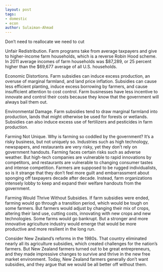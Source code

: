 ```yaml
---
layout: post
tags: 
- domestic
- econ
author: Sulaiman-Ahmad
---
```



Don’t need to reallocate we need to cut 

Unfair Redistribution. Farm programs take from average taxpayers and give to higher-income farm households, which is a reverse Robin Hood scheme. In 2011 average incomes of farm households was $87,289, or 25 percent higher than the $69,677 average of all U.S. households.

Economic Distortions. Farm subsidies can induce excess production, an overuse of marginal farmland, and land price inflation. Subsidies can cause less efficient planting, induce excess borrowing by farmers, and cause insufficient attention to cost control. Farm businesses have less incentive to innovate and control their costs because they know that the government will always bail them out.

Environmental Damage. Farm subsidies tend to draw marginal farmland into production, lands that might otherwise be used for forests or wetlands. Subsidies can also induce excess use of fertilizers and pesticides in farm production.

Farming Not Unique. Why is farming so coddled by the government? It’s a risky business, but not uniquely so. Industries such as high technology, newspapers, and restaurants are very risky, yet they don’t rely on government handouts. Farming faces certain risks such as adverse weather. But high-tech companies are vulnerable to rapid innovations by competitors, and restaurants are vulnerable to changing consumer tastes and intense competition. Farmers are supposed to be rugged individualists, so is it strange that they don’t feel more guilt and embarrassment about sponging off taxpayers decade after decade. Instead, farm organizations intensely lobby to keep and expand their welfare handouts from the government.

Farming Would Thrive Without Subsidies. If farm subsidies were ended, farming would go through a transition period, which would be tough on some farmers. But farmers would adjust by changing their mix of crops, altering their land use, cutting costs, innovating with new crops and new technologies. Some farms would go bankrupt. But a stronger and more innovative agriculture industry would emerge that would be more productive and more resilient in the long run.

Consider New Zealand’s reforms in the 1980s. That country eliminated nearly all its agriculture subsidies, which created challenges for the nation’s farmers. But New Zealand farmers turned out to be great entrepreneurs, and they made impressive changes to survive and thrive in the new free market environment. Today, New Zealand farmers generally don’t want subsidies, and they argue that we would be all better off without them.


